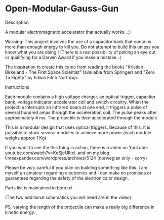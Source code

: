 Open-Modular-Gauss-Gun
======================

Description

A modular electromagnetic accelerator that actually works...;)

Warning: This project involves the use of a capacitor bank that contains more than enough energy to kill you. Do not attempt to build this unless you know what you are doing ! 
(There is a real possibility of poking an eye out or qualifying for a Darwin Award if you make a mistake...)

The inspiration to create this came from reading the books "Kristian Birkeland - The First Space Scientist" (available from Springer) and "Zero To Eighty" by Edwin Fitch Northrup.

Instructions

Each module contains a high voltage charger, an optical trigger, capacitor bank, voltage indicator, accelerator coil and switch circuitry. When the projectile interrupts an infrared beam at one end, it triggers a pulse of several hundred amps through the acceleration coil. The pulse peaks after approximately 4 ms. The projectile is then accelerated through the module. 

This is a modular design that uses optical triggers. Because of this, it is possible to stack several modules to achieve more power (each module weighs approx 1 Kg)

If you want to see the this thing in action, there is a video on YouTube: youtube.com/watch?v=KeSjeUIltcI, and on my blog: timeexpander.com/wordpress/archives/5124 (norwegian only - sorry)

Please be _very_ careful if you plan on building something like this. I am myself an amateur regarding electronics and I can make no promises or guarantees regarding the safety of the electronics or design.

Parts list is maintained in bom.txt

(The two additional schematics you will need are in the video)

PS. varying the length of the projectile can make a really big difference in kinetic energy.
